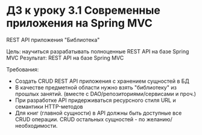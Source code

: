 # ДЗ к уроку 3.1 Современные приложения на Spring MVC
REST API приложения "Библиотека"

Цель: научиться разрабатывать полноценные REST API на базе Spring MVC Результат: REST API на базе Spring MVC

Требования:

- Создать CRUD REST API приложения с хранением сущностей в БД
- В качестве предметной области нужно взять "библиотеку" из прошлых занятий. (вместе с DAO/репозиториями/сервисами и проч.)
- При разработке API придерживаться ресурсного стиля URL и семантики HTTP-методов
- Для книг (главной сущности) в API должны быть доступные все CRUD операции. CRUD остальных сущностей - по желанию/необходимости.
